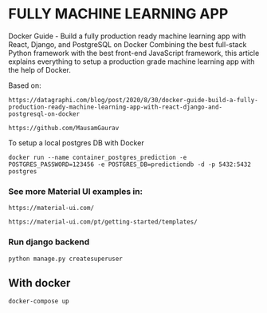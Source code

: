 # FULLY MACHINE LEARNING APP

Docker Guide - Build a fully production ready machine learning app with React, Django, and PostgreSQL on Docker
Combining the best full-stack Python framework with the best front-end JavaScript framework, this article explains everything to setup a production grade machine learning app with the help of Docker.

Based on:
```
https://datagraphi.com/blog/post/2020/8/30/docker-guide-build-a-fully-production-ready-machine-learning-app-with-react-django-and-postgresql-on-docker
```
```
https://github.com/MausamGaurav
```

To setup a local postgres DB with Docker
```
docker run --name container_postgres_prediction -e POSTGRES_PASSWORD=123456 -e POSTGRES_DB=predictiondb -d -p 5432:5432 postgres
```


### See more Material UI examples in:

```
https://material-ui.com/
```

```
https://material-ui.com/pt/getting-started/templates/
```


### Run django backend

```
python manage.py createsuperuser
```

## With docker

```
docker-compose up
```
